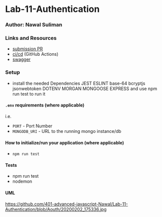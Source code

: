 # Lab-11-Authentication

### Author: Nawal Suliman 

### Links and Resources
- [submission PR](https://github.com/401-advanced-javascript-Nawal/Lab-11-Authentication/pull/1)
- [ci/cd](https://github.com/401-advanced-javascript-Nawal/Lab-11-Authentication/actions) (GitHub Actions)
- [swagger](https://inspector.swagger.io/builder)

### Setup
- install the needed Dependencies JEST ESLINT base-64 bcryptjs jsonwebtoken DOTENV MORGAN MONGOOSE EXPRESS  and use npm run test to run it 

#### `.env` requirements (where applicable)
i.e.
- `PORT` - Port Number
- `MONGODB_URI` - URL to the running mongo instance/db

#### How to initialize/run your application (where applicable)
- `npm run test`

#### Tests
- npm run test
- nodemon  

#### UML
https://github.com/401-advanced-javascript-Nawal/Lab-11-Authentication/blob/Aouth/20200202_175336.jpg
